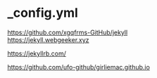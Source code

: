 # _config.yml


https://github.com/xgqfrms-GitHub/jekyll  
https://jekyll.webgeeker.xyz  

https://jekyllrb.com/  



https://github.com/ufo-github/girliemac.github.io  









